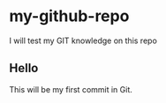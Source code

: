 # my-github-repo
I will test my GIT knowledge on this repo

## Hello
This will be my first commit in Git.
